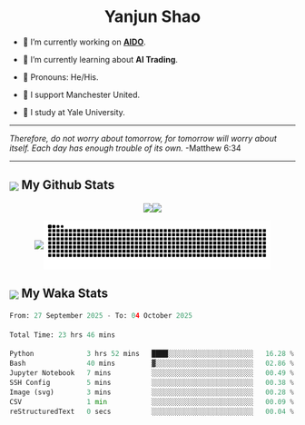 

<h1 align="center">Yanjun Shao</h1>

- 🐒 I’m currently working on **[AIDO](https://github.com/genbio-ai/AIDO)**.

- 🦧 I’m currently learning about **AI Trading**.

- 🦍 Pronouns: He/His.

- 👹 I support Manchester United.

- 🐶 I study at Yale University.

---

<i> Therefore, do not worry about tomorrow, for tomorrow will worry about itself. Each day has enough trouble of its own. </i> -Matthew 6:34

---

<h2><img src="https://emojis.slackmojis.com/emojis/images/1579216111/7550/pikachu_wave.gif?1579216111" align="center" width="28" /> My Github Stats</h2>

<p align="center"><img align="center" src = "https://github-readme-stats.vercel.app/api?username=super-dainiu&show_icons=true&count_private=true&theme=tokyonight&hide=issues&line_height=30" width="400px"><img align="center" src = "https://github-readme-streak-stats.herokuapp.com/?user=super-dainiu&theme=tokyonight" width="400px"></p>

<p align="center"><img align="center" width="400px" src="https://github-readme-stats.vercel.app/api/top-langs/?username=super-dainiu&layout=compact&theme=tokyonight&hide=html,tex,jupyter%20notebook"><img align="center" width="400px" src="https://github.com/super-dainiu/super-dainiu/blob/output/github-contribution-grid-snake.svg"></p>

<h2><img src="https://emojis.slackmojis.com/emojis/images/1579216111/7550/pikachu_wave.gif?1579216111" align="center" width="28" /> My Waka Stats</h2>

<!--START_SECTION:waka-->

```python
From: 27 September 2025 - To: 04 October 2025

Total Time: 23 hrs 46 mins

Python             3 hrs 52 mins   ████░░░░░░░░░░░░░░░░░░░░░   16.28 %
Bash               40 mins         ▓░░░░░░░░░░░░░░░░░░░░░░░░   02.86 %
Jupyter Notebook   7 mins          ░░░░░░░░░░░░░░░░░░░░░░░░░   00.49 %
SSH Config         5 mins          ░░░░░░░░░░░░░░░░░░░░░░░░░   00.38 %
Image (svg)        3 mins          ░░░░░░░░░░░░░░░░░░░░░░░░░   00.28 %
CSV                1 min           ░░░░░░░░░░░░░░░░░░░░░░░░░   00.09 %
reStructuredText   0 secs          ░░░░░░░░░░░░░░░░░░░░░░░░░   00.04 %
```

<!--END_SECTION:waka-->
